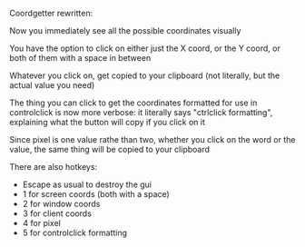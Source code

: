 Coordgetter rewritten:

Now you immediately see all the possible coordinates visually

You have the option to click on either just the X coord, or the Y coord, or both of them with a space in between

Whatever you click on, get copied to your clipboard (not literally, but the actual value you need)

The thing you can click to get the coordinates formatted for use in controlclick is now more verbose: it literally says "ctrlclick formatting", explaining what the button will copy if you click on it

Since pixel is one value rathe than two, whether you click on the word or the value, the same thing will be copied to your clipboard

There are also hotkeys:
* Escape as usual to destroy the gui
* 1 for screen coords (both with a space)
* 2 for window coords
* 3 for client coords
* 4 for pixel
* 5 for controlclick formatting